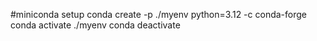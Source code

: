 #miniconda setup
conda create -p ./myenv python=3.12 -c conda-forge
conda activate ./myenv
conda deactivate
